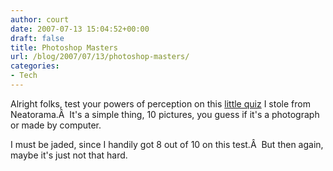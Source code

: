 ```yaml
---
author: court
date: 2007-07-13 15:04:52+00:00
draft: false
title: Photoshop Masters
url: /blog/2007/07/13/photoshop-masters/
categories:
- Tech
---
```


Alright folks, test your powers of perception on this [little quiz](http://www.autodesk.com/eng/etc/fakeorfoto/quiz.html) I stole from Neatorama.Â  It's a simple thing, 10 pictures, you guess if it's a photograph or made by computer.

I must be jaded, since I handily got 8 out of 10 on this test.Â  But then again, maybe it's just not that hard.
